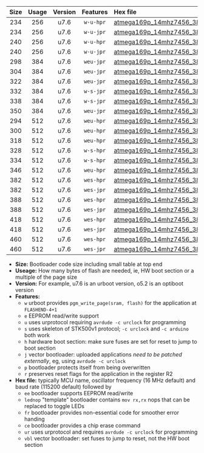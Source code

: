 |Size|Usage|Version|Features|Hex file|
|:-:|:-:|:-:|:-:|:--|
|234|256|u7.6|`w-u-hpr`|[atmega169p_14mhz7456_38400bps_ur.hex](https://raw.githubusercontent.com/stefanrueger/urboot/main//atmega169p_14mhz7456_38400bps_ur.hex)|
|234|256|u7.6|`w-u-jpr`|[atmega169p_14mhz7456_38400bps_ur_vbl.hex](https://raw.githubusercontent.com/stefanrueger/urboot/main//atmega169p_14mhz7456_38400bps_ur_vbl.hex)|
|240|256|u7.6|`w-u-hpr`|[atmega169p_14mhz7456_38400bps_lednop_ur.hex](https://raw.githubusercontent.com/stefanrueger/urboot/main//atmega169p_14mhz7456_38400bps_lednop_ur.hex)|
|240|256|u7.6|`w-u-jpr`|[atmega169p_14mhz7456_38400bps_lednop_ur_vbl.hex](https://raw.githubusercontent.com/stefanrueger/urboot/main//atmega169p_14mhz7456_38400bps_lednop_ur_vbl.hex)|
|298|384|u7.6|`weu-jpr`|[atmega169p_14mhz7456_38400bps_ee_ur_vbl.hex](https://raw.githubusercontent.com/stefanrueger/urboot/main//atmega169p_14mhz7456_38400bps_ee_ur_vbl.hex)|
|304|384|u7.6|`weu-jpr`|[atmega169p_14mhz7456_38400bps_ee_lednop_ur_vbl.hex](https://raw.githubusercontent.com/stefanrueger/urboot/main//atmega169p_14mhz7456_38400bps_ee_lednop_ur_vbl.hex)|
|322|384|u7.6|`weu-jpr`|[atmega169p_14mhz7456_38400bps_ee_lednop_fr_ur_vbl.hex](https://raw.githubusercontent.com/stefanrueger/urboot/main//atmega169p_14mhz7456_38400bps_ee_lednop_fr_ur_vbl.hex)|
|332|384|u7.6|`w-s-jpr`|[atmega169p_14mhz7456_38400bps_vbl.hex](https://raw.githubusercontent.com/stefanrueger/urboot/main//atmega169p_14mhz7456_38400bps_vbl.hex)|
|338|384|u7.6|`w-s-jpr`|[atmega169p_14mhz7456_38400bps_lednop_vbl.hex](https://raw.githubusercontent.com/stefanrueger/urboot/main//atmega169p_14mhz7456_38400bps_lednop_vbl.hex)|
|350|384|u7.6|`weu-jpr`|[atmega169p_14mhz7456_38400bps_ee_lednop_fr_ce_ur_vbl.hex](https://raw.githubusercontent.com/stefanrueger/urboot/main//atmega169p_14mhz7456_38400bps_ee_lednop_fr_ce_ur_vbl.hex)|
|294|512|u7.6|`weu-hpr`|[atmega169p_14mhz7456_38400bps_ee_ur.hex](https://raw.githubusercontent.com/stefanrueger/urboot/main//atmega169p_14mhz7456_38400bps_ee_ur.hex)|
|300|512|u7.6|`weu-hpr`|[atmega169p_14mhz7456_38400bps_ee_lednop_ur.hex](https://raw.githubusercontent.com/stefanrueger/urboot/main//atmega169p_14mhz7456_38400bps_ee_lednop_ur.hex)|
|318|512|u7.6|`weu-hpr`|[atmega169p_14mhz7456_38400bps_ee_lednop_fr_ur.hex](https://raw.githubusercontent.com/stefanrueger/urboot/main//atmega169p_14mhz7456_38400bps_ee_lednop_fr_ur.hex)|
|328|512|u7.6|`w-s-hpr`|[atmega169p_14mhz7456_38400bps.hex](https://raw.githubusercontent.com/stefanrueger/urboot/main//atmega169p_14mhz7456_38400bps.hex)|
|334|512|u7.6|`w-s-hpr`|[atmega169p_14mhz7456_38400bps_lednop.hex](https://raw.githubusercontent.com/stefanrueger/urboot/main//atmega169p_14mhz7456_38400bps_lednop.hex)|
|346|512|u7.6|`weu-hpr`|[atmega169p_14mhz7456_38400bps_ee_lednop_fr_ce_ur.hex](https://raw.githubusercontent.com/stefanrueger/urboot/main//atmega169p_14mhz7456_38400bps_ee_lednop_fr_ce_ur.hex)|
|382|512|u7.6|`wes-hpr`|[atmega169p_14mhz7456_38400bps_ee.hex](https://raw.githubusercontent.com/stefanrueger/urboot/main//atmega169p_14mhz7456_38400bps_ee.hex)|
|382|512|u7.6|`wes-jpr`|[atmega169p_14mhz7456_38400bps_ee_vbl.hex](https://raw.githubusercontent.com/stefanrueger/urboot/main//atmega169p_14mhz7456_38400bps_ee_vbl.hex)|
|388|512|u7.6|`wes-hpr`|[atmega169p_14mhz7456_38400bps_ee_lednop.hex](https://raw.githubusercontent.com/stefanrueger/urboot/main//atmega169p_14mhz7456_38400bps_ee_lednop.hex)|
|388|512|u7.6|`wes-jpr`|[atmega169p_14mhz7456_38400bps_ee_lednop_vbl.hex](https://raw.githubusercontent.com/stefanrueger/urboot/main//atmega169p_14mhz7456_38400bps_ee_lednop_vbl.hex)|
|418|512|u7.6|`wes-hpr`|[atmega169p_14mhz7456_38400bps_ee_lednop_fr.hex](https://raw.githubusercontent.com/stefanrueger/urboot/main//atmega169p_14mhz7456_38400bps_ee_lednop_fr.hex)|
|418|512|u7.6|`wes-jpr`|[atmega169p_14mhz7456_38400bps_ee_lednop_fr_vbl.hex](https://raw.githubusercontent.com/stefanrueger/urboot/main//atmega169p_14mhz7456_38400bps_ee_lednop_fr_vbl.hex)|
|460|512|u7.6|`wes-hpr`|[atmega169p_14mhz7456_38400bps_ee_lednop_fr_ce.hex](https://raw.githubusercontent.com/stefanrueger/urboot/main//atmega169p_14mhz7456_38400bps_ee_lednop_fr_ce.hex)|
|460|512|u7.6|`wes-jpr`|[atmega169p_14mhz7456_38400bps_ee_lednop_fr_ce_vbl.hex](https://raw.githubusercontent.com/stefanrueger/urboot/main//atmega169p_14mhz7456_38400bps_ee_lednop_fr_ce_vbl.hex)|

- **Size:** Bootloader code size including small table at top end
- **Useage:** How many bytes of flash are needed, ie, HW boot section or a multiple of the page size
- **Version:** For example, u7.6 is an urboot version, o5.2 is an optiboot version
- **Features:**
  + `w` urboot provides `pgm_write_page(sram, flash)` for the application at `FLASHEND-4+1`
  + `e` EEPROM read/write support
  + `u` uses urprotocol requiring `avrdude -c urclock` for programming
  + `s` uses skeleton of STK500v1 protocol; `-c urclock` and `-c arduino` both work
  + `h` hardware boot section: make sure fuses are set for reset to jump to boot section
  + `j` vector bootloader: uploaded applications *need to be patched externally*, eg, using `avrdude -c urclock`
  + `p` bootloader protects itself from being overwritten
  + `r` preserves reset flags for the application in the register R2
- **Hex file:** typically MCU name, oscillator frequency (16 MHz default) and baud rate (115200 default) followed by
  + `ee` bootloader supports EEPROM read/write
  + `lednop` "template" bootloader contains `mov rx,rx` nops that can be replaced to toggle LEDs
  + `fr` bootloader provides non-essential code for smoother error handing
  + `ce` bootloader provides a chip erase command
  + `ur` uses urprotocol and requires `avrdude -c urclock` for programming
  + `vbl` vector bootloader: set fuses to jump to reset, not the HW boot section
